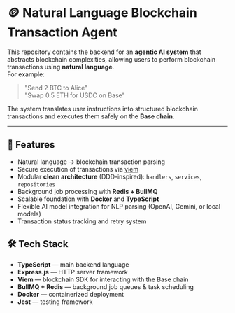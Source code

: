 # 🪙 Natural Language Blockchain Transaction Agent

This repository contains the backend for an **agentic AI system** that abstracts blockchain complexities, allowing users to perform blockchain transactions using **natural language**.  
For example:

> "Send 2 BTC to Alice"  
> "Swap 0.5 ETH for USDC on Base"

The system translates user instructions into structured blockchain transactions and executes them safely on the **Base chain**.

---

## 🚀 Features

- Natural language → blockchain transaction parsing
- Secure execution of transactions via [viem](https://viem.sh/)
- Modular **clean architecture** (DDD-inspired): `handlers`, `services`, `repositories`
- Background job processing with **Redis + BullMQ**
- Scalable foundation with **Docker** and **TypeScript**
- Flexible AI model integration for NLP parsing (OpenAI, Gemini, or local models)
- Transaction status tracking and retry system

## 🛠️ Tech Stack

- **TypeScript** — main backend language
- **Express.js** — HTTP server framework
- **Viem** — blockchain SDK for interacting with the Base chain
- **BullMQ + Redis** — background job queues & task scheduling
- **Docker** — containerized deployment
- **Jest** — testing framework
